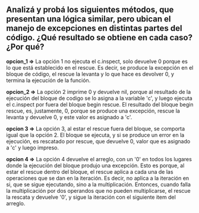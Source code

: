 ## Analizá y probá los siguientes métodos, que presentan una lógica similar, pero ubican el manejo de excepciones en distintas partes del código. ¿Qué resultado se obtiene en cada caso? ¿Por qué? ##

**opcion_1 =>** La opción 1 no ejecuta el c.inspect, solo devuelve 0 porque es lo que está establecido en el rescue. Es decir, se produce la excepción en el bloque de código, el rescue la levanta y lo que hace es devolver 0, y termina la ejecución de la función.  

**opcion_2 =>** La opción 2 imprime 0 y devuelve nil, porque al resultado de la ejecución del bloque de codigo se lo asigna a la variable 'c', y luego ejecuta el c.inspect por fuera del bloque begin rescue. El resultado del bloque begin rescue, es, justamente, 0, porque se produce una excepción, rescue la levanta y devuelve 0, y este valor es asignado a 'c'.

**opcion 3 =>** La opción 3, al estar el rescue fuera del bloque, se comporta igual que la opción 2. El bloque se ejecuta, y si se produce un error en la ejecución, es rescatado por rescue, que devuelve 0, valor que es asignado a 'c' y luego impreso.

**opcion 4 =>** La opción 4 devuelve el arreglo, con un '0' en todos los lugares donde la ejecución del bloque produjo una excepción. Esto es porque, al estar el rescue dentro del bloque, el rescue aplica a cada una de las operaciones que se dan en la iteración. Es decir, no aplica a la iteración en si, que se sigue ejecutando, sino a la multiplicación. Entonces, cuando falla la multiplicación por dos operandos que no pueden multiplicarse, el rescue la rescata y devuelve '0', y sigue la iteración con el siguiente item del arreglo.